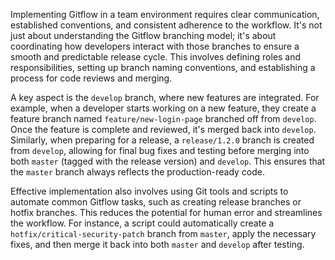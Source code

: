 Implementing Gitflow in a team environment requires clear communication, established conventions, and consistent adherence to the workflow. It's not just about understanding the Gitflow branching model; it's about coordinating how developers interact with those branches to ensure a smooth and predictable release cycle. This involves defining roles and responsibilities, setting up branch naming conventions, and establishing a process for code reviews and merging.

A key aspect is the `develop` branch, where new features are integrated. For example, when a developer starts working on a new feature, they create a feature branch named `feature/new-login-page` branched off from `develop`. Once the feature is complete and reviewed, it's merged back into `develop`. Similarly, when preparing for a release, a `release/1.2.0` branch is created from `develop`, allowing for final bug fixes and testing before merging into both `master` (tagged with the release version) and `develop`. This ensures that the `master` branch always reflects the production-ready code.

Effective implementation also involves using Git tools and scripts to automate common Gitflow tasks, such as creating release branches or hotfix branches. This reduces the potential for human error and streamlines the workflow. For instance, a script could automatically create a `hotfix/critical-security-patch` branch from `master`, apply the necessary fixes, and then merge it back into both `master` and `develop` after testing.